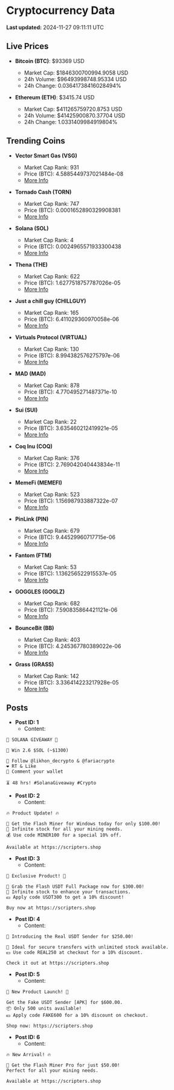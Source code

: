 # Cryptocurrency Data

**Last updated:** 2024-11-27 09:11:11 UTC

## Live Prices
- **Bitcoin (BTC)**: $93369 USD
  - Market Cap: $1846300700994.9058 USD
  - 24h Volume: $96493998748.95334 USD
  - 24h Change: 0.03641738416028494%

- **Ethereum (ETH)**: $3415.74 USD
  - Market Cap: $411265759720.8753 USD
  - 24h Volume: $41425900870.37704 USD
  - 24h Change: 1.0331409984919804%

## Trending Coins
- **Vector Smart Gas (VSG)**
  - Market Cap Rank: 931
  - Price (BTC): 4.5885449737021484e-08
  - [More Info](https://www.coingecko.com/en/coins/vector-smart-gas)

- **Tornado Cash (TORN)**
  - Market Cap Rank: 747
  - Price (BTC): 0.0001652890329908381
  - [More Info](https://www.coingecko.com/en/coins/tornado-cash)

- **Solana (SOL)**
  - Market Cap Rank: 4
  - Price (BTC): 0.0024965571933300438
  - [More Info](https://www.coingecko.com/en/coins/solana)

- **Thena (THE)**
  - Market Cap Rank: 622
  - Price (BTC): 1.6277518757787026e-05
  - [More Info](https://www.coingecko.com/en/coins/thena)

- **Just a chill guy (CHILLGUY)**
  - Market Cap Rank: 165
  - Price (BTC): 6.411029360970058e-06
  - [More Info](https://www.coingecko.com/en/coins/just-a-chill-guy)

- **Virtuals Protocol (VIRTUAL)**
  - Market Cap Rank: 130
  - Price (BTC): 8.994382576275797e-06
  - [More Info](https://www.coingecko.com/en/coins/virtual-protocol)

- **MAD (MAD)**
  - Market Cap Rank: 878
  - Price (BTC): 4.770495271487371e-10
  - [More Info](https://www.coingecko.com/en/coins/mad-2)

- **Sui (SUI)**
  - Market Cap Rank: 22
  - Price (BTC): 3.635460212419921e-05
  - [More Info](https://www.coingecko.com/en/coins/sui)

- **Coq Inu (COQ)**
  - Market Cap Rank: 376
  - Price (BTC): 2.769042040443834e-11
  - [More Info](https://www.coingecko.com/en/coins/coq-inu)

- **MemeFi (MEMEFI)**
  - Market Cap Rank: 523
  - Price (BTC): 1.156987933887322e-07
  - [More Info](https://www.coingecko.com/en/coins/memefi)

- **PinLink (PIN)**
  - Market Cap Rank: 679
  - Price (BTC): 9.44529960717715e-06
  - [More Info](https://www.coingecko.com/en/coins/pinlink)

- **Fantom (FTM)**
  - Market Cap Rank: 53
  - Price (BTC): 1.136256522915537e-05
  - [More Info](https://www.coingecko.com/en/coins/fantom)

- **GOGGLES (GOGLZ)**
  - Market Cap Rank: 682
  - Price (BTC): 7.590835864421121e-06
  - [More Info](https://www.coingecko.com/en/coins/goggles)

- **BounceBit (BB)**
  - Market Cap Rank: 403
  - Price (BTC): 4.245367780389022e-06
  - [More Info](https://www.coingecko.com/en/coins/bouncebit)

- **Grass (GRASS)**
  - Market Cap Rank: 142
  - Price (BTC): 3.336414223217928e-05
  - [More Info](https://www.coingecko.com/en/coins/grass)

## Posts
- **Post ID: 1**
  - Content:
```
🚀 SOLANA GIVEAWAY 🚀

🎁 Win 2.6 $SOL (~$1300)

🤝 Follow @likhon_decrypto & @fariacrypto
❤️ RT & Like
💬 Comment your wallet

⏳ 48 hrs! #SolanaGiveaway #Crypto
```

- **Post ID: 2**
  - Content:
```
🔥 Product Update! 🔥

🚀 Get the Flash Miner for Windows today for only $100.00!
🔋 Infinite stock for all your mining needs.
💰 Use code MINER100 for a special 10% off.

Available at https://scripters.shop
```

- **Post ID: 3**
  - Content:
```
🎁 Exclusive Product! 🎁

💸 Grab the Flash USDT Full Package now for $300.00!
🎉 Infinite stock to enhance your transactions.
💵 Apply code USDT300 to get a 10% discount!

Buy now at https://scripters.shop
```

- **Post ID: 4**
  - Content:
```
💎 Introducing the Real USDT Sender for $250.00!

💼 Ideal for secure transfers with unlimited stock available.
💵 Use code REAL250 at checkout for a 10% discount.

Check it out at https://scripters.shop
```

- **Post ID: 5**
  - Content:
```
🚀 New Product Launch! 🚀

Get the Fake USDT Sender [APK] for $600.00.
📦 Only 500 units available!
💵 Apply code FAKE600 for a 10% discount on checkout.

Shop now: https://scripters.shop
```

- **Post ID: 6**
  - Content:
```
🔥 New Arrival! 🔥

💸 Get the Flash Miner Pro for just $50.00!
Perfect for all your mining needs.

Available at https://scripters.shop
```

